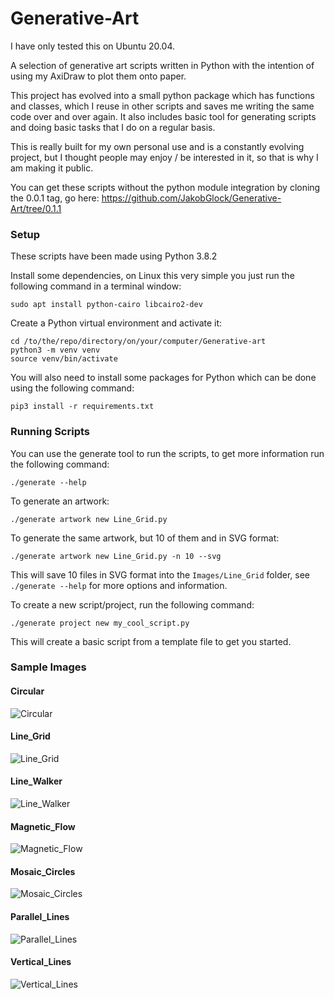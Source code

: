 # Generative-Art

I have only tested this on Ubuntu 20.04.

A selection of generative art scripts written in Python with the intention of using my AxiDraw to plot them onto paper.

This project has evolved into a small python package which has functions and classes, which I reuse in other scripts and saves me writing the same code over and over again. It also includes basic tool for generating scripts and doing basic tasks that I do on a regular basis.
  
This is really built for my own personal use and is a constantly evolving project, but I thought people may enjoy / be interested in it, so that is why I am making it public.

You can get these scripts without the python module integration by cloning the 0.0.1 tag, go here: https://github.com/JakobGlock/Generative-Art/tree/0.1.1


### Setup

These scripts have been made using Python 3.8.2

Install some dependencies, on Linux this very simple you just run the following command in a terminal window:

`sudo apt install python-cairo libcairo2-dev`

Create a Python virtual environment and activate it:

```
cd /to/the/repo/directory/on/your/computer/Generative-art
python3 -m venv venv
source venv/bin/activate
```

You will also need to install some packages for Python which can be done using the following command:

`pip3 install -r requirements.txt`


### Running Scripts

You can use the generate tool to run the scripts, to get more information run the following command:

`./generate --help`


To generate an artwork:

`./generate artwork new Line_Grid.py`

To generate the same artwork, but 10 of them and in SVG format:

`./generate artwork new Line_Grid.py -n 10 --svg`

This will save 10 files in SVG format into the `Images/Line_Grid` folder, see `./generate --help` for more options and information.


To create a new script/project, run the following command:

`./generate project new my_cool_script.py`

This will create a basic script from a template file to get you started.
 

### Sample Images

#### Circular
![Circular](/Images/Circular/0bde255-sample.png)

#### Line_Grid
![Line_Grid](/Images/Line_Grid/c314c507-sample.png)

#### Line_Walker
![Line_Walker](/Images/Line_Walker/857172e8-sample.png)

#### Magnetic_Flow
![Magnetic_Flow](/Images/Magnetic_Flow/9d6a69dd-sample.png)

#### Mosaic_Circles
![Mosaic_Circles](/Images/Mosaic_Circles/1e299f47-sample.png)

#### Parallel_Lines
![Parallel_Lines](/Images/Parallel_Lines/a5c334c2-sample.png)

#### Vertical_Lines
![Vertical_Lines](/Images/Vertical_Lines/125c3d4d-sample.png)
